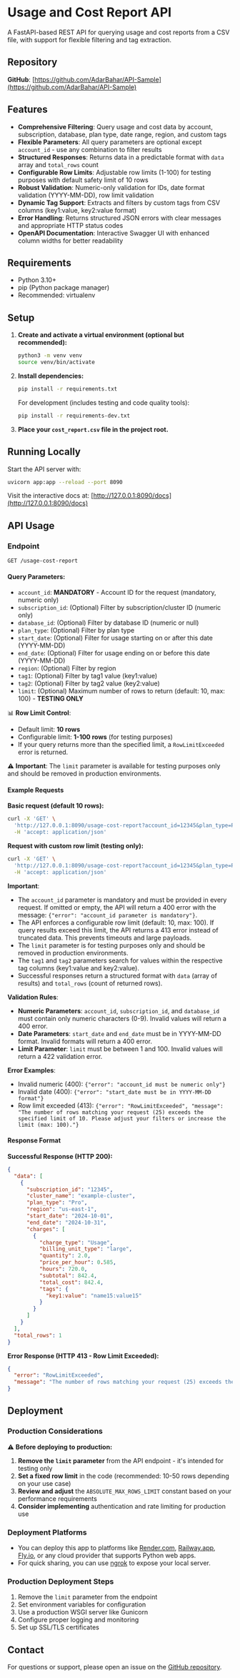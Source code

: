 # Usage and Cost Report API

A FastAPI-based REST API for querying usage and cost reports from a CSV file, with support for flexible filtering and tag extraction.

## Repository

**GitHub**: [https://github.com/AdarBahar/API-Sample](https://github.com/AdarBahar/API-Sample)

## Features
- **Comprehensive Filtering**: Query usage and cost data by account, subscription, database, plan type, date range, region, and custom tags
- **Flexible Parameters**: All query parameters are optional except `account_id` - use any combination to filter results
- **Structured Responses**: Returns data in a predictable format with `data` array and `total_rows` count
- **Configurable Row Limits**: Adjustable row limits (1-100) for testing purposes with default safety limit of 10 rows
- **Robust Validation**: Numeric-only validation for IDs, date format validation (YYYY-MM-DD), row limit validation
- **Dynamic Tag Support**: Extracts and filters by custom tags from CSV columns (key1:value, key2:value format)
- **Error Handling**: Returns structured JSON errors with clear messages and appropriate HTTP status codes
- **OpenAPI Documentation**: Interactive Swagger UI with enhanced column widths for better readability

## Requirements
- Python 3.10+
- pip (Python package manager)
- Recommended: virtualenv

## Setup
1. **Create and activate a virtual environment (optional but recommended):**
   ```bash
   python3 -m venv venv
   source venv/bin/activate
   ```
2. **Install dependencies:**
   ```bash
   pip install -r requirements.txt
   ```

   For development (includes testing and code quality tools):
   ```bash
   pip install -r requirements-dev.txt
   ```
3. **Place your `cost_report.csv` file in the project root.**

## Running Locally
Start the API server with:
```bash
uvicorn app:app --reload --port 8090
```

Visit the interactive docs at: [http://127.0.0.1:8090/docs](http://127.0.0.1:8090/docs)

## API Usage
### Endpoint
```
GET /usage-cost-report
```

#### Query Parameters:
- `account_id`: **MANDATORY** - Account ID for the request (mandatory, numeric only)
- `subscription_id`: (Optional) Filter by subscription/cluster ID (numeric only)
- `database_id`: (Optional) Filter by database ID (numeric or null)
- `plan_type`: (Optional) Filter by plan type
- `start_date`: (Optional) Filter for usage starting on or after this date (YYYY-MM-DD)
- `end_date`: (Optional) Filter for usage ending on or before this date (YYYY-MM-DD)
- `region`: (Optional) Filter by region
- `tag1`: (Optional) Filter by tag1 value (key1:value)
- `tag2`: (Optional) Filter by tag2 value (key2:value)
- `limit`: (Optional) Maximum number of rows to return (default: 10, max: 100) - **TESTING ONLY**

📊 **Row Limit Control**:
- Default limit: **10 rows**
- Configurable limit: **1-100 rows** (for testing purposes)
- If your query returns more than the specified limit, a `RowLimitExceeded` error is returned.

⚠️ **Important**: The `limit` parameter is available for testing purposes only and should be removed in production environments.

#### Example Requests
**Basic request (default 10 rows):**
```bash
curl -X 'GET' \
  'http://127.0.0.1:8090/usage-cost-report?account_id=12345&plan_type=Pro&start_date=2024-10-01&end_date=2024-11-30&database_id=11415100&tag1=name15' \
  -H 'accept: application/json'
```

**Request with custom row limit (testing only):**
```bash
curl -X 'GET' \
  'http://127.0.0.1:8090/usage-cost-report?account_id=12345&plan_type=Pro&limit=50' \
  -H 'accept: application/json'
```

**Important**:
- The `account_id` parameter is mandatory and must be provided in every request. If omitted or empty, the API will return a 400 error with the message: `{"error": "account_id parameter is mandatory"}`.
- The API enforces a configurable row limit (default: 10, max: 100). If query results exceed this limit, the API returns a 413 error instead of truncated data. This prevents timeouts and large payloads.
- The `limit` parameter is for testing purposes only and should be removed in production environments.
- The `tag1` and `tag2` parameters search for values within the respective tag columns (key1:value and key2:value).
- Successful responses return a structured format with `data` (array of results) and `total_rows` (count of returned rows).

**Validation Rules**:
- **Numeric Parameters**: `account_id`, `subscription_id`, and `database_id` must contain only numeric characters (0-9). Invalid values will return a 400 error.
- **Date Parameters**: `start_date` and `end_date` must be in YYYY-MM-DD format. Invalid formats will return a 400 error.
- **Limit Parameter**: `limit` must be between 1 and 100. Invalid values will return a 422 validation error.

**Error Examples**:
- Invalid numeric (400): `{"error": "account_id must be numeric only"}`
- Invalid date (400): `{"error": "start_date must be in YYYY-MM-DD format"}`
- Row limit exceeded (413): `{"error": "RowLimitExceeded", "message": "The number of rows matching your request (25) exceeds the specified limit of 10. Please adjust your filters or increase the limit (max: 100)."}`

#### Response Format

**Successful Response (HTTP 200):**
```json
{
  "data": [
    {
      "subscription_id": "12345",
      "cluster_name": "example-cluster",
      "plan_type": "Pro",
      "region": "us-east-1",
      "start_date": "2024-10-01",
      "end_date": "2024-10-31",
      "charges": [
        {
          "charge_type": "Usage",
          "billing_unit_type": "large",
          "quantity": 2.0,
          "price_per_hour": 0.585,
          "hours": 720.0,
          "subtotal": 842.4,
          "total_cost": 842.4,
          "tags": {
            "key1:value": "name15:value15"
          }
        }
      ]
    }
  ],
  "total_rows": 1
}
```

**Error Response (HTTP 413 - Row Limit Exceeded):**
```json
{
  "error": "RowLimitExceeded",
  "message": "The number of rows matching your request (25) exceeds the specified limit of 10. Please adjust your filters or increase the limit (max: 100)."
}
```

## Deployment

### Production Considerations
⚠️ **Before deploying to production:**
1. **Remove the `limit` parameter** from the API endpoint - it's intended for testing only
2. **Set a fixed row limit** in the code (recommended: 10-50 rows depending on your use case)
3. **Review and adjust** the `ABSOLUTE_MAX_ROWS_LIMIT` constant based on your performance requirements
4. **Consider implementing** authentication and rate limiting for production use

### Deployment Platforms
- You can deploy this app to platforms like [Render.com](https://render.com), [Railway.app](https://railway.app), [Fly.io](https://fly.io), or any cloud provider that supports Python web apps.
- For quick sharing, you can use [ngrok](https://ngrok.com/) to expose your local server.

### Production Deployment Steps
1. Remove the `limit` parameter from the endpoint
2. Set environment variables for configuration
3. Use a production WSGI server like Gunicorn
4. Configure proper logging and monitoring
5. Set up SSL/TLS certificates

## Contact
For questions or support, please open an issue on the [GitHub repository](https://github.com/AdarBahar/API-Sample/issues).